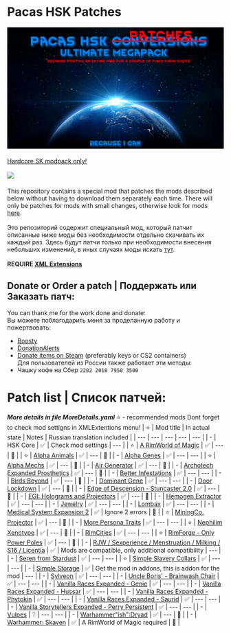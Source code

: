 # Pacas HSK Patches
![Preview](/Preview.png?raw=true "Preview")<br><br>
[Hardcore SK modpack only!](https://github.com/skyarkhangel/Hardcore-SK/tree/development)
<br><br>
<img src="https://i.imgur.com/svEwA2k.png"><br><br>
This repository contains a special mod that patches the mods described below without having to download them separately each time. There will only be patches for mods with small changes, otherwise look for mods [here](https://github.com/pacas/RW-Pacas-HSK-Patches).<br><br>
Это репозиторий содержит специальный мод, который патчит описанные ниже моды без необходимости отдельно скачивать их каждый раз. Здесь будут патчи только при необходимости внесения небольших изменений, в иных случаях моды искать [тут](https://github.com/pacas/RW-Pacas-HSK-Patches).<br><br>
**REQUIRE [XML Extensions](https://steamcommunity.com/sharedfiles/filedetails/?id=2574315206)**<br>

## Donate or Order a patch | Поддержать или Заказать патч:<br>
You can thank me for the work done and donate:<br>
Вы можете поблагодарить меня за проделанную работу и пожертвовать:<br>
- [Boosty](https://boosty.to/pacas)
- [DonationAlerts](https://www.donationalerts.com/r/pacas)
- [Donate items on Steam](https://steamcommunity.com/tradeoffer/new/?partner=93729960&token=dgWxX8tO) (preferably keys or CS2 containers)<br>
Для пользователей из России также работает эти методы:<br>
- Чашку кофе на Сбер `2202 2010 7950 3500`<br>

# Patch list | Список патчей:

***More details in file MoreDetails.yaml***
:star: - recommended mods
Dont forget to check mod settigns in XMLExtentions menu!
| :star: | Mod title | In actual state | Notes | Russian translation included |
| --- | --- | --- | --- | --- |
| - | HSK Core | :white_check_mark: | Check mod settings | --- |
| :star: | [A RimWorld of Magic](https://steamcommunity.com/sharedfiles/filedetails/?id=1201382956) | :white_check_mark: | --- | :radio_button: |
| :star: | [Alpha Animals](https://discord.com/channels/272340793174392832/1070441231773093998) | :white_check_mark: | --- | :radio_button: |
| - | [Alpha Genes](https://steamcommunity.com/sharedfiles/filedetails/?id=2891845502) | :white_check_mark: | --- | --- |
| :star: | [Alpha Mechs](https://steamcommunity.com/sharedfiles/filedetails/?id=2973169158) | :white_check_mark: | --- | :radio_button: |
| - | [Air Generator](https://steamcommunity.com/sharedfiles/filedetails/?id=2999510318) | :white_check_mark: | --- | :radio_button: |
| - | [Archotech Expanded Prosthetics](https://steamcommunity.com/sharedfiles/filedetails/?id=1467604976) | :white_check_mark: | --- | :radio_button: |
| - | [Better Infestations](https://steamcommunity.com/sharedfiles/filedetails/?id=1319614331) | :white_check_mark: | --- | --- |
| - | [Birds Beyond](https://steamcommunity.com/sharedfiles/filedetails/?id=2889889049) | :white_check_mark: | --- | :radio_button: |
| - | [Dominant Gene](https://steamcommunity.com/sharedfiles/filedetails/?id=2884110898) | :white_check_mark: | --- | --- |
| - | [Door Lockdown](https://steamcommunity.com/sharedfiles/filedetails/?id=2851091782) | :white_check_mark: | --- | :radio_button: |
| - | [Edge of Descension - Stuncaster 2.0](https://steamcommunity.com/sharedfiles/filedetails/?id=2952773198) | :white_check_mark: | --- | :radio_button: |
| - | [EGI: Holograms and Projectors](https://steamcommunity.com/sharedfiles/filedetails/?id=2979598490) | :white_check_mark: | --- | :radio_button: |
| - | [Hemogen Extractor](https://steamcommunity.com/sharedfiles/filedetails/?id=2903919607) | :white_check_mark: | --- | --- |
| - | [Jewelry](https://discord.com/channels/272340793174392832/1061698507720900768) | :white_check_mark: | --- | --- |
| - | [Lombax](https://steamcommunity.com/sharedfiles/filedetails/?id=2384986421) | :white_check_mark: | --- | --- |
| - | [Medical System Expansion 2](https://steamcommunity.com/sharedfiles/filedetails/?id=2056706586) | :white_check_mark:  | Ignore 2 errors | :radio_button: |
| :star: | [MiningCo. Projector](https://steamcommunity.com/sharedfiles/filedetails/?id=955561873) | :white_check_mark: | --- | :radio_button: |
| - | [More Persona Traits](https://steamcommunity.com/sharedfiles/filedetails/?id=2863308112) | :white_check_mark: | --- | --- |
| :star: | [Nephilim Xenotype](https://steamcommunity.com/workshop/filedetails/?id=2997308585) | :white_check_mark: | --- | :radio_button: |
| - | [RimCities](https://steamcommunity.com/sharedfiles/filedetails/?id=1775170117) | :white_check_mark: | --- | --- |
| :star: | [RimForge - Only Power Poles](https://steamcommunity.com/sharedfiles/filedetails/?id=2507086460) | :white_check_mark: | --- | :radio_button: |
| - | [RJW / Sexperience / Menstruation / Milking / S16 / Licentia](https://discord.com/channels/374305025486225409/374778646432448530) | :white_check_mark: | Mods are compatible, only additional compatibility | --- |
| - | [Seren from Stardust](https://steamcommunity.com/sharedfiles/filedetails/?id=2704627783) | :white_check_mark: | --- | --- |
| :star: | [Simple Slavery Collars](https://steamcommunity.com/sharedfiles/filedetails/?id=2557274194) | :white_check_mark: | --- | --- |
| - | [Simple Storage](https://discord.com/channels/272340793174392832/1063821520423633016) | :white_check_mark: | Get the mod in addons, this is addon for the mod | --- | 
| - | [Sylveon](https://steamcommunity.com/sharedfiles/filedetails/?id=2800815182) | :white_check_mark: | --- | --- |
| - | [Uncle Boris' - Brainwash Chair](https://steamcommunity.com/sharedfiles/filedetails/?id=2885223720) | :white_check_mark: | --- | --- |
| - | [Vanilla Races Expanded - Genie](https://steamcommunity.com/sharedfiles/filedetails/?id=2901424072) | :white_check_mark: | --- | --- |
| - | [Vanilla Races Expanded - Hussar](https://steamcommunity.com/sharedfiles/filedetails/?id=2893586390) | :white_check_mark: | --- | --- |
| - | [Vanilla Races Expanded - Phytokin](https://steamcommunity.com/sharedfiles/filedetails/?id=2927323805) | :white_check_mark: | --- | --- |
| - | [Vanilla Races Expanded - Saurid](https://steamcommunity.com/sharedfiles/filedetails/?id=2880990495) | :white_check_mark: | --- | --- |
| - | [Vanilla Storytellers Expanded - Perry Persistent](https://steamcommunity.com/sharedfiles/filedetails/?id=2149702069) | :white_check_mark: | --- | --- |
| - | [Vulpes](https://steamcommunity.com/sharedfiles/filedetails/?id=2174717519) | :grey_question: | --- | --- |
| - | [Warhammer"ish":Dryad](https://steamcommunity.com/workshop/filedetails/?id=2958123708) | :white_check_mark: | --- | :radio_button: |
| - | [Warhammer: Skaven](https://steamcommunity.com/sharedfiles/filedetails/?id=2958124086) | :white_check_mark: | A RimWorld of Magic required | :radio_button: |
